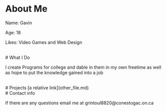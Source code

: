 # About Me
<p>Name: Gavin</p>
<p>Age: 18</p>
<p>Likes: Video Games and Web Design</p>
<br>
# What I Do
<p> I create Programs for college and dable in them in my own freetime as well as hope to put the knowledge gained into a job</p>
<br>
# Projects
[a relative link](other_file.md)
<br>
# Contact info
<p>If there are any questions email me at grintoul8820@conestogac.on.ca
